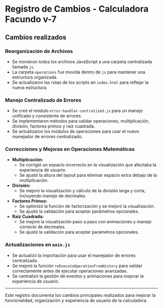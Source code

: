 # Registro de Cambios - Calculadora Facundo v-7

## Cambios realizados

### Reorganización de Archivos
- Se movieron todos los archivos JavaScript a una carpeta centralizada llamada `js`.
- La carpeta `operations` fue movida dentro de `js` para mantener una estructura organizada.
- Se actualizaron las rutas de los scripts en `index.html` para reflejar la nueva estructura.

### Manejo Centralizado de Errores
- Se creó el módulo `error-handler-centralized.js` para un manejo unificado y consistente de errores.
- Se implementaron métodos para validar operaciones, multiplicación, división, factores primos y raíz cuadrada.
- Se actualizaron los módulos de operaciones para usar el nuevo manejador de errores centralizado.

### Correcciones y Mejoras en Operaciones Matemáticas
- **Multiplicación:**
  - Se corrigió un espacio incorrecto en la visualización que afectaba la experiencia de usuario.
  - Se ajustó la altura del layout para eliminar espacio extra debajo de la multiplicación.
- **División:**
  - Se mejoró la visualización y cálculo de la división larga y corta, incluyendo manejo de decimales.
- **Factores Primos:**
  - Se optimizó la función de factorización y se mejoró la visualización.
  - Se ajustó la validación para aceptar parámetros opcionales.
- **Raíz Cuadrada:**
  - Se mejoró la visualización paso a paso con animaciones y manejo correcto de decimales.
  - Se ajustó la validación para aceptar parámetros opcionales.

### Actualizaciones en `main.js`
- Se actualizó la importación para usar el manejador de errores centralizado.
- Se mejoró la función `reExecuteOperationFromHistory` para validar correctamente antes de ejecutar operaciones avanzadas.
- Se centralizó la gestión de eventos y animaciones para mejorar la experiencia de usuario.

---

Este registro documenta los cambios principales realizados para mejorar la funcionalidad, organización y experiencia de usuario de la calculadora.

